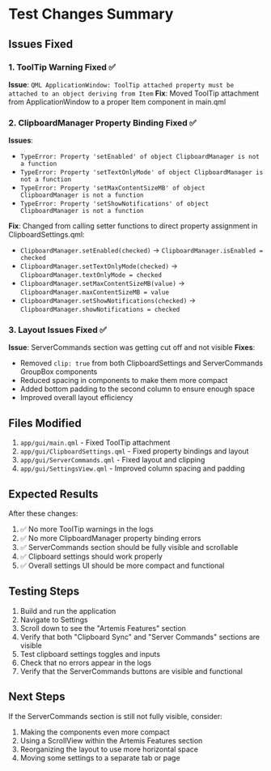 # Test Changes Summary

## Issues Fixed

### 1. ToolTip Warning Fixed ✅
**Issue**: `QML ApplicationWindow: ToolTip attached property must be attached to an object deriving from Item`
**Fix**: Moved ToolTip attachment from ApplicationWindow to a proper Item component in main.qml

### 2. ClipboardManager Property Binding Fixed ✅
**Issues**: 
- `TypeError: Property 'setEnabled' of object ClipboardManager is not a function`
- `TypeError: Property 'setTextOnlyMode' of object ClipboardManager is not a function`
- `TypeError: Property 'setMaxContentSizeMB' of object ClipboardManager is not a function`
- `TypeError: Property 'setShowNotifications' of object ClipboardManager is not a function`

**Fix**: Changed from calling setter functions to direct property assignment in ClipboardSettings.qml:
- `ClipboardManager.setEnabled(checked)` → `ClipboardManager.isEnabled = checked`
- `ClipboardManager.setTextOnlyMode(checked)` → `ClipboardManager.textOnlyMode = checked`
- `ClipboardManager.setMaxContentSizeMB(value)` → `ClipboardManager.maxContentSizeMB = value`
- `ClipboardManager.setShowNotifications(checked)` → `ClipboardManager.showNotifications = checked`

### 3. Layout Issues Fixed ✅
**Issue**: ServerCommands section was getting cut off and not visible
**Fixes**:
- Removed `clip: true` from both ClipboardSettings and ServerCommands GroupBox components
- Reduced spacing in components to make them more compact
- Added bottom padding to the second column to ensure enough space
- Improved overall layout efficiency

## Files Modified

1. `app/gui/main.qml` - Fixed ToolTip attachment
2. `app/gui/ClipboardSettings.qml` - Fixed property bindings and layout
3. `app/gui/ServerCommands.qml` - Fixed layout and clipping
4. `app/gui/SettingsView.qml` - Improved column spacing and padding

## Expected Results

After these changes:
1. ✅ No more ToolTip warnings in the logs
2. ✅ No more ClipboardManager property binding errors
3. ✅ ServerCommands section should be fully visible and scrollable
4. ✅ Clipboard settings should work properly
5. ✅ Overall settings UI should be more compact and functional

## Testing Steps

1. Build and run the application
2. Navigate to Settings
3. Scroll down to see the "Artemis Features" section
4. Verify that both "Clipboard Sync" and "Server Commands" sections are visible
5. Test clipboard settings toggles and inputs
6. Check that no errors appear in the logs
7. Verify that the ServerCommands buttons are visible and functional

## Next Steps

If the ServerCommands section is still not fully visible, consider:
1. Making the components even more compact
2. Using a ScrollView within the Artemis Features section
3. Reorganizing the layout to use more horizontal space
4. Moving some settings to a separate tab or page